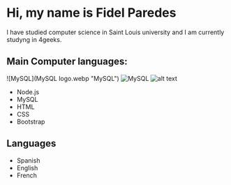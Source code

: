 # Hi, my name is Fidel Paredes
I have studied computer science in Saint Louis university and I am currently studyng in 4geeks.

## Main Computer languages:
![MySQL](MySQL logo.webp "MySQL")
![MySQL]()
![alt text](image.jpg)
- Node.js
- MySQL
- HTML
- CSS
- Bootstrap

## Languages 
- Spanish
- English
- French
